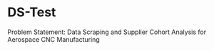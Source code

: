 # DS-Test
Problem Statement: Data Scraping and Supplier Cohort Analysis for Aerospace CNC Manufacturing
